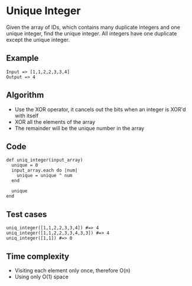 # Unique Integer
Given the array of IDs, which contains many duplicate integers and one unique integer, find the unique integer. All integers have one duplicate except the unique integer.

## Example
```
Input => [1,1,2,2,3,3,4]
Output => 4
```

## Algorithm
- Use the XOR operator, it cancels out the bits when an integer is XOR'd with itself
- XOR all the elements of the array
- The remainder will be the unique number in the array

## Code
```
def uniq_integer(input_array)
  unique = 0
  input_array.each do |num|
    unique = unique ^ num
  end

  unique
end
```

## Test cases
```
uniq_integer([1,1,2,2,3,3,4]) #=> 4
uniq_integer([1,1,2,2,3,3,4,3,3]) #=> 4
uniq_integer([1,1]) #=> 0
```

## Time complexity
- Visiting each element only once, therefore O(n)
- Using only O(1) space
